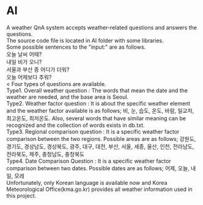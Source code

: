 # AI
A weather QnA system accepts weather-related questions and answers the questions.<br>
The source code file is located in AI folder with some libraries.
<br>
Some possible sentences to the "input:" are as follows.
<br>
오늘 날씨 어때?
<br>
내일 비가 오니?
<br>
서울과 부산 중 어디가 더워?
<br>
오늘 어제보다 추워?
<br><
Four types of questions are available.<br>
Type1. Overall weather question : The words that mean the date and the weather are needed, and the base area is Seoul.<br>
Type2. Weather factor question : It is about the specific weather element and the weather factor available is as follows; 비, 눈, 습도, 온도, 바람, 일교차, 최고온도, 최저온도. Also, several words that have similar meaning can be recognized and the collection of words exists in db.txt.<br>
Type3. Regional comparison question : It is a specific weather factor comparison between the two regions. Possible areas are as follows; 강원도, 경기도, 경상남도, 경상북도, 광주, 대구, 대전, 부산, 서울, 세종, 울산, 인천, 전라남도, 전라북도, 제주, 충청남도, 충청북도<br>
Type4. Date Comparison Question : It is a specific weather factor comparison between two dates. Possible dates are as follows; 어제, 오늘, 내일, 모레<br>
Unfortunately, only Korean language is available now and Korea Meteorological Office(kma.go.kr) provides all weather information used in this project.
